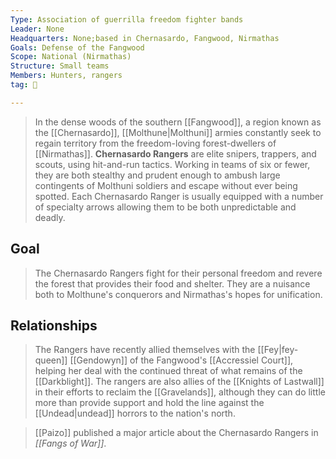 ```yaml
---
Type: Association of guerrilla freedom fighter bands
Leader: None
Headquarters: None;based in Chernasardo, Fangwood, Nirmathas
Goals: Defense of the Fangwood
Scope: National (Nirmathas)
Structure: Small teams
Members: Hunters, rangers
tag: 👥

---
```


> In the dense woods of the southern [[Fangwood]], a region known as the [[Chernasardo]], [[Molthune|Molthuni]] armies constantly seek to regain territory from the freedom-loving forest-dwellers of [[Nirmathas]]. **Chernasardo Rangers** are elite snipers, trappers, and scouts, using hit-and-run tactics. Working in teams of six or fewer, they are both stealthy and prudent enough to ambush large contingents of Molthuni soldiers and escape without ever being spotted. Each Chernasardo Ranger is usually equipped with a number of specialty arrows allowing them to be both unpredictable and deadly.


## Goal

> The Chernasardo Rangers fight for their personal freedom and revere the forest that provides their food and shelter. They are a nuisance both to Molthune's conquerors and Nirmathas's hopes for unification.


## Relationships

> The Rangers have recently allied themselves with the [[Fey|fey-queen]] [[Gendowyn]] of the Fangwood's [[Accressiel Court]], helping her deal with the continued threat of what remains of the [[Darkblight]]. The rangers are also allies of the [[Knights of Lastwall]] in their efforts to reclaim the [[Gravelands]], although they can do little more than provide support and hold the line against the [[Undead|undead]] horrors to the nation's north.


> [[Paizo]] published a major article about the Chernasardo Rangers in *[[Fangs of War]]*.







